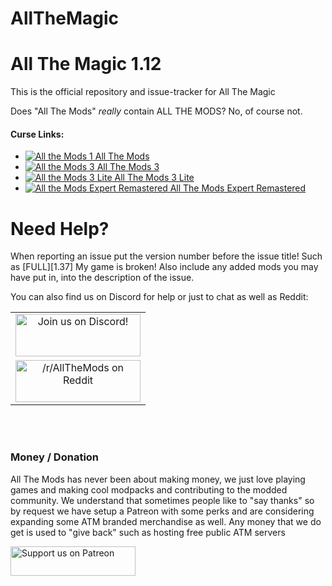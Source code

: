 # AllTheMagic

All The Magic 1.12
======
This is the official repository and issue-tracker for All The Magic
  
Does "All The Mods" *really* contain ALL THE MODS? No, of course not.
  
#### Curse Links: 
+ [![All the Mods 1](http://cf.way2muchnoise.eu/242462.svg "ATM1") All The Mods](https://mods.curse.com/modpacks/minecraft/242462-all-the-mods)  
+ [![All the Mods 3](http://cf.way2muchnoise.eu/269708.svg "ATM3") All The Mods 3](https://mods.curse.com/modpacks/minecraft/269708-all-the-mods-3)  
+ [![All the Mods 3 Lite](http://cf.way2muchnoise.eu/274129.svg "ATM3: Lite") All The Mods 3 Lite](https://minecraft.curseforge.com/projects/atm-3-lite)  
+ [![All the Mods Expert Remastered](http://cf.way2muchnoise.eu/274849.svg "ATMER") All The Mods Expert Remastered](https://mods.curse.com/modpacks/minecraft/252034-all-the-mods-expert)  
  
Need Help?
======
When reporting an issue put the version number before the issue title! Such as [FULL][1.37] My game is broken! Also include any added mods you may have put in, into the description of the issue. 
 
You can also find us on Discord for help or just to chat as well as Reddit:   
  
|              |
|:------------:|
|<a href="https://discordapp.com/invite/rbSZNDQ"><img src="https://discordapp.com/assets/fc0b01fe10a0b8c602fb0106d8189d9b.png" alt="Join us on Discord!"  width="200" height="68"></a>|
|<a href="https://www.reddit.com/r/allthemods"><img src="https://www.redditstatic.com/about/assets/reddit-logo.png" alt="/r/AllTheMods on Reddit"  width="200" height="67"></a>|
<br>
<br>

### Money / Donation

All The Mods has never been about making money, we just love playing games and making cool modpacks and contributing to the modded community. We understand that sometimes people like to "say thanks" so by request we have setup a Patreon with some perks and are considering expanding some ATM branded merchandise as well. Any money that we do get is used to "give back" such as hosting free public ATM servers   

<a href="https://www.patreon.com/allthemods">
	<img src="https://c5.patreon.com/external/logo/become_a_patron_button.png" alt="Support us on Patreon"  width="200" height="47">
</a>  

